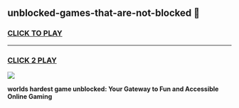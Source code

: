 
## unblocked-games-that-are-not-blocked 👋
<h3>
<a href="https://premium.freeplayer.one?title=unblocked-games-that-are-not-blocked&ref=14F">CLICK TO PLAY</a></h3>
<hr>

<h3>
<a href="https://premium.freeplayer.one?title=unblocked-games-that-are-not-blocked&ref=14F">CLICK 2 PLAY</a>
  
</h3>

<a href="https://premium.freeplayer.one?title=unblocked-games-that-are-not-blocked&ref=12F/"><img src="https://clearcache.store/games.png"></a>


**worlds hardest game unblocked: Your Gateway to Fun and Accessible Online Gaming**
